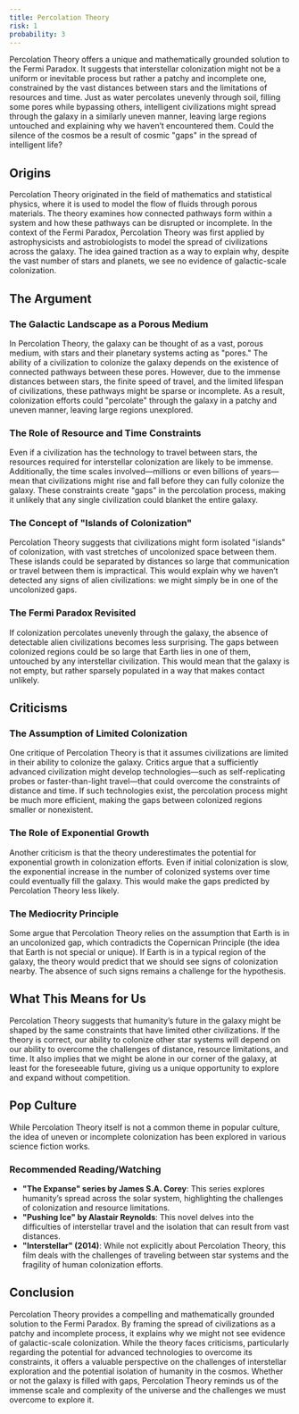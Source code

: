 ```yaml
---
title: Percolation Theory
risk: 1
probability: 3
---
```


Percolation Theory offers a unique and mathematically grounded solution to the Fermi Paradox. It suggests that interstellar colonization might not be a uniform or inevitable process but rather a patchy and incomplete one, constrained by the vast distances between stars and the limitations of resources and time. Just as water percolates unevenly through soil, filling some pores while bypassing others, intelligent civilizations might spread through the galaxy in a similarly uneven manner, leaving large regions untouched and explaining why we haven’t encountered them. Could the silence of the cosmos be a result of cosmic "gaps" in the spread of intelligent life?

## Origins

Percolation Theory originated in the field of mathematics and statistical physics, where it is used to model the flow of fluids through porous materials. The theory examines how connected pathways form within a system and how these pathways can be disrupted or incomplete. In the context of the Fermi Paradox, Percolation Theory was first applied by astrophysicists and astrobiologists to model the spread of civilizations across the galaxy. The idea gained traction as a way to explain why, despite the vast number of stars and planets, we see no evidence of galactic-scale colonization.

## The Argument

### The Galactic Landscape as a Porous Medium

In Percolation Theory, the galaxy can be thought of as a vast, porous medium, with stars and their planetary systems acting as "pores." The ability of a civilization to colonize the galaxy depends on the existence of connected pathways between these pores. However, due to the immense distances between stars, the finite speed of travel, and the limited lifespan of civilizations, these pathways might be sparse or incomplete. As a result, colonization efforts could "percolate" through the galaxy in a patchy and uneven manner, leaving large regions unexplored.

### The Role of Resource and Time Constraints

Even if a civilization has the technology to travel between stars, the resources required for interstellar colonization are likely to be immense. Additionally, the time scales involved—millions or even billions of years—mean that civilizations might rise and fall before they can fully colonize the galaxy. These constraints create "gaps" in the percolation process, making it unlikely that any single civilization could blanket the entire galaxy.

### The Concept of "Islands of Colonization"

Percolation Theory suggests that civilizations might form isolated "islands" of colonization, with vast stretches of uncolonized space between them. These islands could be separated by distances so large that communication or travel between them is impractical. This would explain why we haven’t detected any signs of alien civilizations: we might simply be in one of the uncolonized gaps.

### The Fermi Paradox Revisited

If colonization percolates unevenly through the galaxy, the absence of detectable alien civilizations becomes less surprising. The gaps between colonized regions could be so large that Earth lies in one of them, untouched by any interstellar civilization. This would mean that the galaxy is not empty, but rather sparsely populated in a way that makes contact unlikely.

## Criticisms

### The Assumption of Limited Colonization

One critique of Percolation Theory is that it assumes civilizations are limited in their ability to colonize the galaxy. Critics argue that a sufficiently advanced civilization might develop technologies—such as self-replicating probes or faster-than-light travel—that could overcome the constraints of distance and time. If such technologies exist, the percolation process might be much more efficient, making the gaps between colonized regions smaller or nonexistent.

### The Role of Exponential Growth

Another criticism is that the theory underestimates the potential for exponential growth in colonization efforts. Even if initial colonization is slow, the exponential increase in the number of colonized systems over time could eventually fill the galaxy. This would make the gaps predicted by Percolation Theory less likely.

### The Mediocrity Principle

Some argue that Percolation Theory relies on the assumption that Earth is in an uncolonized gap, which contradicts the Copernican Principle (the idea that Earth is not special or unique). If Earth is in a typical region of the galaxy, the theory would predict that we should see signs of colonization nearby. The absence of such signs remains a challenge for the hypothesis.

## What This Means for Us

Percolation Theory suggests that humanity’s future in the galaxy might be shaped by the same constraints that have limited other civilizations. If the theory is correct, our ability to colonize other star systems will depend on our ability to overcome the challenges of distance, resource limitations, and time. It also implies that we might be alone in our corner of the galaxy, at least for the foreseeable future, giving us a unique opportunity to explore and expand without competition.

## Pop Culture

While Percolation Theory itself is not a common theme in popular culture, the idea of uneven or incomplete colonization has been explored in various science fiction works.

### Recommended Reading/Watching

- **"The Expanse" series by James S.A. Corey**: This series explores humanity’s spread across the solar system, highlighting the challenges of colonization and resource limitations.
- **"Pushing Ice" by Alastair Reynolds**: This novel delves into the difficulties of interstellar travel and the isolation that can result from vast distances.
- **"Interstellar" (2014)**: While not explicitly about Percolation Theory, this film deals with the challenges of traveling between star systems and the fragility of human colonization efforts.

## Conclusion

Percolation Theory provides a compelling and mathematically grounded solution to the Fermi Paradox. By framing the spread of civilizations as a patchy and incomplete process, it explains why we might not see evidence of galactic-scale colonization. While the theory faces criticisms, particularly regarding the potential for advanced technologies to overcome its constraints, it offers a valuable perspective on the challenges of interstellar exploration and the potential isolation of humanity in the cosmos. Whether or not the galaxy is filled with gaps, Percolation Theory reminds us of the immense scale and complexity of the universe and the challenges we must overcome to explore it.
